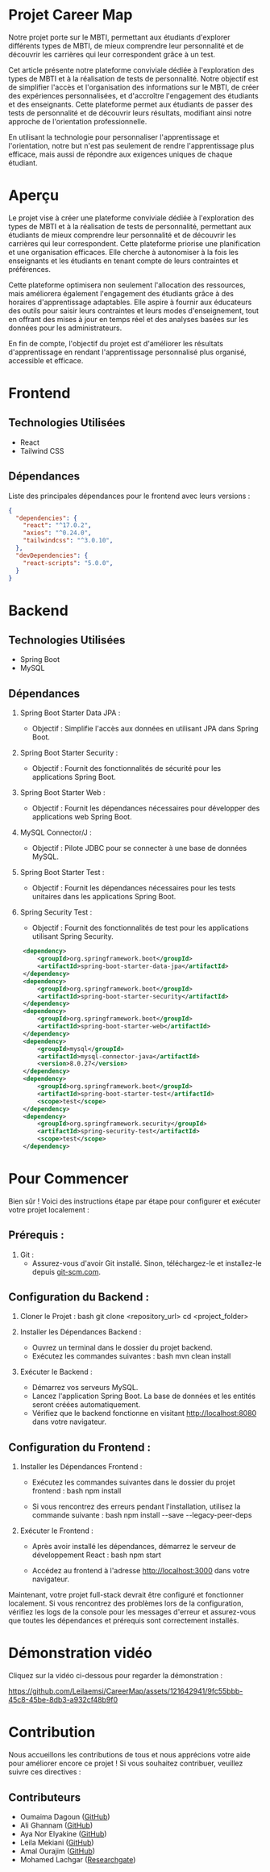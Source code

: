 # Projet Career Map 

Notre projet porte sur le MBTI, permettant aux étudiants d'explorer différents types de MBTI, de mieux comprendre leur personnalité et de découvrir les carrières qui leur correspondent grâce à un test.

Cet article présente notre plateforme conviviale dédiée à l'exploration des types de MBTI et à la réalisation de tests de personnalité. Notre objectif est de simplifier l'accès et l'organisation des informations sur le MBTI, de créer des expériences personnalisées, et d'accroître l'engagement des étudiants et des enseignants. Cette plateforme permet aux étudiants de passer des tests de personnalité et de découvrir leurs résultats, modifiant ainsi notre approche de l'orientation professionnelle.

En utilisant la technologie pour personnaliser l'apprentissage et l'orientation, notre but n'est pas seulement de rendre l'apprentissage plus efficace, mais aussi de répondre aux exigences uniques de chaque étudiant.

# Aperçu

Le projet vise à créer une plateforme conviviale dédiée à l'exploration des types de MBTI et à la réalisation de tests de personnalité, permettant aux étudiants de mieux comprendre leur personnalité et de découvrir les carrières qui leur correspondent. Cette plateforme priorise une planification et une organisation efficaces. Elle cherche à autonomiser à la fois les enseignants et les étudiants en tenant compte de leurs contraintes et préférences. 

Cette plateforme optimisera non seulement l'allocation des ressources, mais améliorera également l'engagement des étudiants grâce à des horaires d'apprentissage adaptables. Elle aspire à fournir aux éducateurs des outils pour saisir leurs contraintes et leurs modes d'enseignement, tout en offrant des mises à jour en temps réel et des analyses basées sur les données pour les administrateurs. 

En fin de compte, l'objectif du projet est d'améliorer les résultats d'apprentissage en rendant l'apprentissage personnalisé plus organisé, accessible et efficace.

# Frontend

## Technologies Utilisées

- React
- Tailwind CSS

## Dépendances

Liste des principales dépendances pour le frontend avec leurs versions :

```json
{
  "dependencies": {
    "react": "^17.0.2",
    "axios": "^0.24.0",
    "tailwindcss": "^3.0.10",
  },
  "devDependencies": {
    "react-scripts": "5.0.0",
  }
}
```

# Backend

## Technologies Utilisées

- Spring Boot
- MySQL

## Dépendances

1. Spring Boot Starter Data JPA :
   - Objectif : Simplifie l'accès aux données en utilisant JPA dans Spring Boot.

2. Spring Boot Starter Security :
   - Objectif : Fournit des fonctionnalités de sécurité pour les applications Spring Boot.

3. Spring Boot Starter Web :
   - Objectif : Fournit les dépendances nécessaires pour développer des applications web Spring Boot.

4. MySQL Connector/J :
   - Objectif : Pilote JDBC pour se connecter à une base de données MySQL.

5. Spring Boot Starter Test :
   - Objectif : Fournit les dépendances nécessaires pour les tests unitaires dans les applications Spring Boot.

6. Spring Security Test :
   - Objectif : Fournit des fonctionnalités de test pour les applications utilisant Spring Security.

```xml
    <dependency>
        <groupId>org.springframework.boot</groupId>
        <artifactId>spring-boot-starter-data-jpa</artifactId>
    </dependency>
    <dependency>
        <groupId>org.springframework.boot</groupId>
        <artifactId>spring-boot-starter-security</artifactId>
    </dependency>
    <dependency>
        <groupId>org.springframework.boot</groupId>
        <artifactId>spring-boot-starter-web</artifactId>
    </dependency>
    <dependency>
        <groupId>mysql</groupId>
        <artifactId>mysql-connector-java</artifactId>
        <version>8.0.27</version>
    </dependency>
    <dependency>
        <groupId>org.springframework.boot</groupId>
        <artifactId>spring-boot-starter-test</artifactId>
        <scope>test</scope>
    </dependency>
    <dependency>
        <groupId>org.springframework.security</groupId>
        <artifactId>spring-security-test</artifactId>
        <scope>test</scope>
    </dependency>
```

# Pour Commencer

Bien sûr ! Voici des instructions étape par étape pour configurer et exécuter votre projet localement :

## Prérequis :

1. Git :
   - Assurez-vous d'avoir Git installé. Sinon, téléchargez-le et installez-le depuis [git-scm.com](https://git-scm.com/).

## Configuration du Backend :

1. Cloner le Projet :
   bash
   git clone <repository_url>
   cd <project_folder>
   

2. Installer les Dépendances Backend :
   - Ouvrez un terminal dans le dossier du projet backend.
   - Exécutez les commandes suivantes :
     bash
     mvn clean install
     

3. Exécuter le Backend :
   - Démarrez vos serveurs MySQL.
   - Lancez l'application Spring Boot. La base de données et les entités seront créées automatiquement.
   - Vérifiez que le backend fonctionne en visitant [http://localhost:8080](http://localhost:8080) dans votre navigateur.

## Configuration du Frontend :

1. Installer les Dépendances Frontend :
   - Exécutez les commandes suivantes dans le dossier du projet frontend :
     bash
     npm install
     

   - Si vous rencontrez des erreurs pendant l'installation, utilisez la commande suivante :
     bash
     npm install --save --legacy-peer-deps
     

2. Exécuter le Frontend :
   - Après avoir installé les dépendances, démarrez le serveur de développement React :
     bash
     npm start
     

   - Accédez au frontend à l'adresse [http://localhost:3000](http://localhost:3000) dans votre navigateur.

Maintenant, votre projet full-stack devrait être configuré et fonctionner localement. Si vous rencontrez des problèmes lors de la configuration, vérifiez les logs de la console pour les messages d'erreur et assurez-vous que toutes les dépendances et prérequis sont correctement installés.

# Démonstration vidéo

Cliquez sur la vidéo ci-dessous pour regarder la démonstration :

https://github.com/Leilaemsi/CareerMap/assets/121642941/9fc55bbb-45c8-45be-8db3-a932cf48b9f0

# Contribution

Nous accueillons les contributions de tous et nous apprécions votre aide pour améliorer encore ce projet ! 
Si vous souhaitez contribuer, veuillez suivre ces directives :

## Contributeurs
- Oumaima Dagoun ([GitHub](https://github.com/oumaimadgn))
- Ali Ghannam ([GitHub](https://github.com/reyji24))
- Aya Nor Elyakine ([GitHub](https://github.com/norelyakine))
- Leila Mekiani ([GitHub](https://github.com/Leilaemsi))
- Amal Ourajim ([GitHub](https://github.com/AmalOur))
- Mohamed Lachgar ([Researchgate](https://www.researchgate.net/profile/Mohamed-Lachgar))
